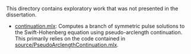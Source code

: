 This directory contains exploratory work that was not presented in the dissertation. 

* [continuation.mlx](continuation.mlx): Computes a branch of symmetric pulse solutions to the Swift-Hohenberg equation using pseudo-arclength continuation. This primarily relies on the code contained in [source/PseudoArclengthContinuation.mlx](source/PseudoArclengthContinuation.mlx). 